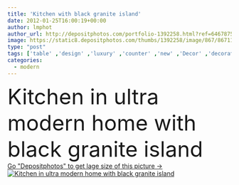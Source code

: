 ```yaml
---
title: 'Kitchen with black granite island'
date: 2012-01-25T16:00:19+00:00
author: lmphot
author_url: http://depositphotos.com/portfolio-1392258.html?ref=64678756
image: https://static8.depositphotos.com/thumbs/1392258/image/867/8671124/api_thumb_450.jpg?forcejpeg=true
type: "post"
tags: ['table' ,'design' ,'luxury' ,'counter' ,'new' ,'Decor' ,'decorate' ,'kitchen' ,'cuisine' ,'meal' ,'family' ,'chair' ,'black' ,'dinner' ,'modern' ,'splash' ,'back' ,'architecture' ,'estate' ,'house' ,'eat' ,'real' ,'interior' ,'dwelling' ,'home' ,'tile' ,'with' ,'furniture' ,'room' ,'wood' ,'floor' ,'stainless' ,'in' ,'living' ,'lighting' ,'residence' ,'residential' ,'dining' ,'appliance' ,'granite' ,'slate' ,'island' ,'marble' ,'Suburb' ,'cabinet' ,'furnishings' ,'supper' ,'photos' ,'stove' ,'upscale' ]
categories: 
  - modern
---
```

<div aling="center">
            <font size="60"> Kitchen in ultra modern home with black granite island</font>   
</div>
<div>
    <a href='https://depositphotos.com/8671124/stock-photo-kitchen-with-black-granite-island.html?ref=64678756' target=_blank > Go "Depositphotos" to get lage size of this picture ->
        <img href='https://depositphotos.com/8671124/stock-photo-kitchen-with-black-granite-island.html?ref=64678756' src='https://static8.depositphotos.com/1392258/867/i/950/depositphotos_8671124-stock-photo-kitchen-with-black-granite-island.jpg?forcejpeg=true' alt='Kitchen in ultra modern home with black granite island' >
    </a>
</div>
